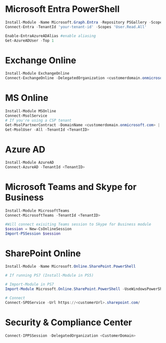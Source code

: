# Microsoft Entra PowerShell
```powershell
Install-Module -Name Microsoft.Graph.Entra -Repository PSGallery -Scope CurrentUser -AllowPrerelease -Force
Connect-Entra -TenantId 'your-tenant-id' -Scopes 'User.Read.All'

Enable-EntraAzureADAlias #enable aliasing
Get-AzureADUser -Top 1
```

# Exchange Online
```powershell
Install-Module ExchangeOnline
Connect-ExchangeOnline -DelegatedOrganization <customerdomain.onmicrosoft.com>
```

# MS Online
```powershell
Install-Module MSOnline
Connect-MsolService
# If you're using a CSP tenant
Get-MsolPartnerContract -DomainName <customerdomain.onmicrosoft.com> | Select-Object TenantID
Get-MsolUser -All -TenantId <TenantID>
```

# Azure AD
```powershell
Install-Module AzureAD
Connect-AzureAD -TenantId <TenantID>
```

# Microsoft Teams and Skype for Business
```powershell
Install-Module MicrosoftTeams
Connect-MicrosoftTeams -TenantId <TenantID>

#Will connect exisiting Teams session to Skype for Business module 
$session = New-CsOnlineSession
Import-PSSession $session
```

# SharePoint Online
```powershell
Install-Module -Name Microsoft.Online.SharePoint.PowerShell

# If running PS7 (Install-Module in PS5)

# Import-Module in PS7
Import-Module Microsoft.Online.SharePoint.PowerShell -UseWindowsPowerShell

# Connect
Connect-SPOService -Url https://<customerUrl>.sharepoint.com/
```

# Security & Compliance Center
```powershell
Connect-IPPSSession -DelegatedOrganization <CustomerDomain>
```
